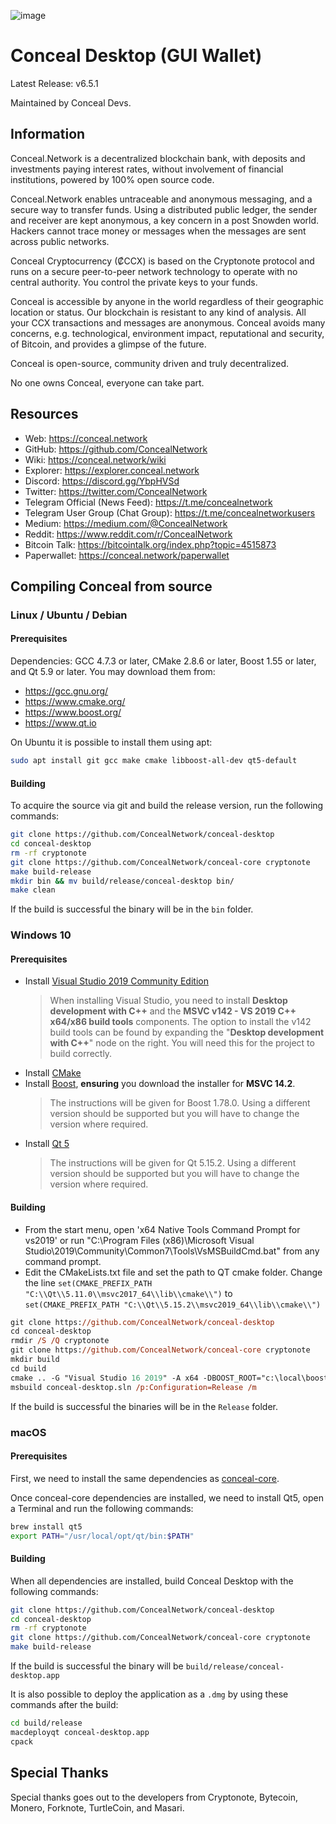 ![image](https://github.com/ConcealNetwork/conceal-imagery/blob/master/logos/splash.png)

# Conceal Desktop (GUI Wallet)

Latest Release: v6.5.1

Maintained by Conceal Devs.

## Information

Conceal.Network is a decentralized blockchain bank, with deposits and investments paying interest rates, without involvement of financial institutions, powered by 100% open source code.

Conceal.Network enables untraceable and anonymous messaging, and a secure way to transfer funds. Using a distributed public ledger, the sender and receiver are kept anonymous, a key concern in a post Snowden world. Hackers cannot trace money or messages when the messages are sent across public networks.

Conceal Cryptocurrency (₡CCX) is based on the Cryptonote protocol and runs on a secure peer-to-peer network technology to operate with no central authority. You control the private keys to your funds.

Conceal is accessible by anyone in the world regardless of their geographic location or status. Our blockchain is resistant to any kind of analysis. All your CCX transactions and messages are anonymous. Conceal avoids many concerns, e.g. technological, environment impact, reputational and security, of Bitcoin, and provides a glimpse of the future.

Conceal is open-source, community driven and truly decentralized.

No one owns Conceal, everyone can take part.

## Resources

-   Web: <https://conceal.network>
-   GitHub: <https://github.com/ConcealNetwork>
-   Wiki: <https://conceal.network/wiki>
-   Explorer: <https://explorer.conceal.network>
-   Discord: <https://discord.gg/YbpHVSd>
-   Twitter: <https://twitter.com/ConcealNetwork>
-   Telegram Official (News Feed): <https://t.me/concealnetwork>
-   Telegram User Group (Chat Group): <https://t.me/concealnetworkusers>
-   Medium: <https://medium.com/@ConcealNetwork>
-   Reddit: <https://www.reddit.com/r/ConcealNetwork>
-   Bitcoin Talk: <https://bitcointalk.org/index.php?topic=4515873>
-   Paperwallet: <https://conceal.network/paperwallet>

## Compiling Conceal from source

### Linux / Ubuntu / Debian

#### Prerequisites

Dependencies: GCC 4.7.3 or later, CMake 2.8.6 or later, Boost 1.55 or later, and Qt 5.9 or later.
You may download them from:

-   <https://gcc.gnu.org/>
-   <https://www.cmake.org/>
-   <https://www.boost.org/>
-   <https://www.qt.io>

On Ubuntu it is possible to install them using apt:

```bash
sudo apt install git gcc make cmake libboost-all-dev qt5-default
```

#### Building

To acquire the source via git and build the release version, run the following commands:

```bash
git clone https://github.com/ConcealNetwork/conceal-desktop
cd conceal-desktop
rm -rf cryptonote
git clone https://github.com/ConcealNetwork/conceal-core cryptonote
make build-release
mkdir bin && mv build/release/conceal-desktop bin/
make clean
```

If the build is successful the binary will be in the `bin` folder.

### Windows 10

#### Prerequisites

-   Install [Visual Studio 2019 Community Edition](https://visualstudio.microsoft.com/thank-you-downloading-visual-studio/?sku=Community&rel=16)
    > When installing Visual Studio, you need to install **Desktop development with C++** and the **MSVC v142 - VS 2019 C++ x64/x86 build tools** components. The option to install the v142 build tools can be found by expanding the "**Desktop development with C++**" node on the right. You will need this for the project to build correctly.
-   Install [CMake](https://cmake.org/download/)
-   Install [Boost](https://sourceforge.net/projects/boost/files/boost-binaries/1.78.0/boost_1_78_0-msvc-14.2-64.exe/download), **ensuring** you download the installer for **MSVC 14.2**. 
    > The instructions will be given for Boost 1.78.0. Using a different version should be supported but you will have to change the version where required.
-   Install [Qt 5](https://www.qt.io/download)
    > The instructions will be given for Qt 5.15.2. Using a different version should be supported but you will have to change the version where required.

#### Building

-   From the start menu, open 'x64 Native Tools Command Prompt for vs2019' or run "C:\\Program Files (x86)\\Microsoft Visual Studio\\2019\\Community\\Common7\\Tools\\VsMSBuildCmd.bat" from any command prompt.
-   Edit the CMakeLists.txt file and set the path to QT cmake folder.
    Change the line `set(CMAKE_PREFIX_PATH "C:\\Qt\\5.11.0\\msvc2017_64\\lib\\cmake\\")` to `set(CMAKE_PREFIX_PATH "C:\\Qt\\5.15.2\\msvc2019_64\\lib\\cmake\\")`

```ps
git clone https://github.com/ConcealNetwork/conceal-desktop
cd conceal-desktop
rmdir /S /Q cryptonote
git clone https://github.com/ConcealNetwork/conceal-core cryptonote
mkdir build
cd build
cmake .. -G "Visual Studio 16 2019" -A x64 -DBOOST_ROOT="c:\local\boost_1_78_0"
msbuild conceal-desktop.sln /p:Configuration=Release /m
```

If the build is successful the binaries will be in the `Release` folder.

### macOS

#### Prerequisites

First, we need to install the same dependencies as [conceal-core](https://github.com/ConcealNetwork/conceal-core#macos).

Once conceal-core dependencies are installed, we need to install Qt5, open a Terminal and run the following commands:

```bash
brew install qt5
export PATH="/usr/local/opt/qt/bin:$PATH"
```

#### Building

When all dependencies are installed, build Conceal Desktop with the following commands: 

```bash
git clone https://github.com/ConcealNetwork/conceal-desktop
cd conceal-desktop
rm -rf cryptonote
git clone https://github.com/ConcealNetwork/conceal-core cryptonote
make build-release
```

If the build is successful the binary will be `build/release/conceal-desktop.app`

It is also possible to deploy the application as a `.dmg` by using these commands after the build:

```bash
cd build/release
macdeployqt conceal-desktop.app
cpack
```

## Special Thanks

Special thanks goes out to the developers from Cryptonote, Bytecoin, Monero, Forknote, TurtleCoin, and Masari.
